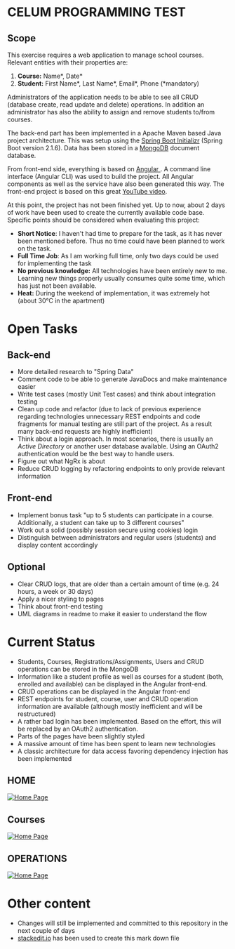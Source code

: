 # CELUM PROGRAMMING TEST
## Scope

This exercise requires a web application to manage school courses. Relevant entities with their properties are:
 1. **Course:** Name*, Date*
 2. **Student:** First Name*, Last Name*, Email*, Phone
(*mandatory)

Administrators of the application needs to be able to see all CRUD (database create, read update and delete) operations. In addition an administrator has also the ability to assign and remove students to/from courses.

The back-end part has been implemented  in a Apache Maven based Java project architecture. This was setup using the [Spring Boot Initializr](https://start.spring.io/) (Spring Boot version 2.1.6). Data has been stored in a [MongoDB](https://www.mongodb.com/) document database.

From front-end side, everything is based on [Angular ](https://angular.io/). A command line interface (Angular CLI) was used to build the project. All Angular components as well as the service have also been generated this way.
The front-end project is based on this great [YouTube video](https://www.youtube.com/watch?v=5wtnKulcquA).

At this point, the project has not been finished yet. Up to now, about 2 days of work have been used to create the currently available code base. Specific points should be considered when evaluating this project:

 - **Short Notice**: I haven't had time to prepare for the task, as it has never been mentioned before. Thus no time could have been planned to work on the task.
 - **Full Time Job**: As I am working full time, only two days could be used for implementing the task
 - **No previous knowledge:** All technologies have been entirely new to me. Learning new things properly usually consumes quite some time, which has just not been available.
 - **Heat:** During the weekend of implementation, it was extremely hot (about 30°C in the apartment)

# Open Tasks

## Back-end

 - More detailed research to "Spring Data"
 - Comment code to be able to generate JavaDocs and make maintenance easier
 - Write test cases (mostly Unit Test cases) and think about integration testing
 - Clean up code and refactor (due to lack of previous experience regarding technologies unnecessary REST endpoints and code fragments for manual testing are still part of the project. As a result many back-end requests are highly inefficient)
 - Think about a login approach. In most scenarios, there is usually an *Active Directory* or another user database available. Using an OAuth2 authentication would be the best way to handle users.
 - Figure out what NgRx is about
 - Reduce CRUD logging by refactoring endpoints to only provide relevant information

## Front-end

 - Implement bonus task "up to 5 students can participate in a course. Additionally, a student can take up to 3 different courses"
 - Work out a solid (possibly session secure using cookies) login
 - Distinguish between administrators and regular users (students) and display content accordingly

## Optional

 - Clear CRUD logs, that are older than a certain amount of time (e.g. 24 hours,  a week or 30 days)
 - Apply a nicer styling to pages
 - Think about front-end testing
 - UML diagrams in readme to make it easier to understand the flow

# Current Status

 - Students, Courses, Registrations/Assignments, Users and CRUD operations can be stored in the MongoDB
 - Information like a student profile as well as courses for a student (both, enrolled and available) can be displayed in the Angular front-end.
 - CRUD operations can be displayed in the Angular front-end
 - REST endpoints for student, course, user and CRUD operation information are available (although mostly inefficient and will be restructured)
 - A rather bad login has been implemented. Based on the effort, this will be replaced by an OAuth2 authentication.
 - Parts of the pages have been slightly styled
 - A massive amount of time has been spent to learn new technologies
 - A classic architecture for data access favoring dependency injection has been implemented
 
 ## HOME
[![Home Page](http://puu.sh/DNlm9/96164630d3.png)](http://puu.sh/DNlm9/96164630d3.png)
## Courses
[![Home Page](http://puu.sh/DNlpN/d745017ae2.png)](http://puu.sh/DNlpN/d745017ae2.png)
## OPERATIONS
[![Home Page](http://puu.sh/DNltf/0276ffc60a.png)](http://puu.sh/DNltf/0276ffc60a.png)

# Other content

 - Changes will still  be implemented and committed to this repository in the next couple of days
 - [stackedit.io](https://stackedit.io/app#) has been used to create this mark down file

